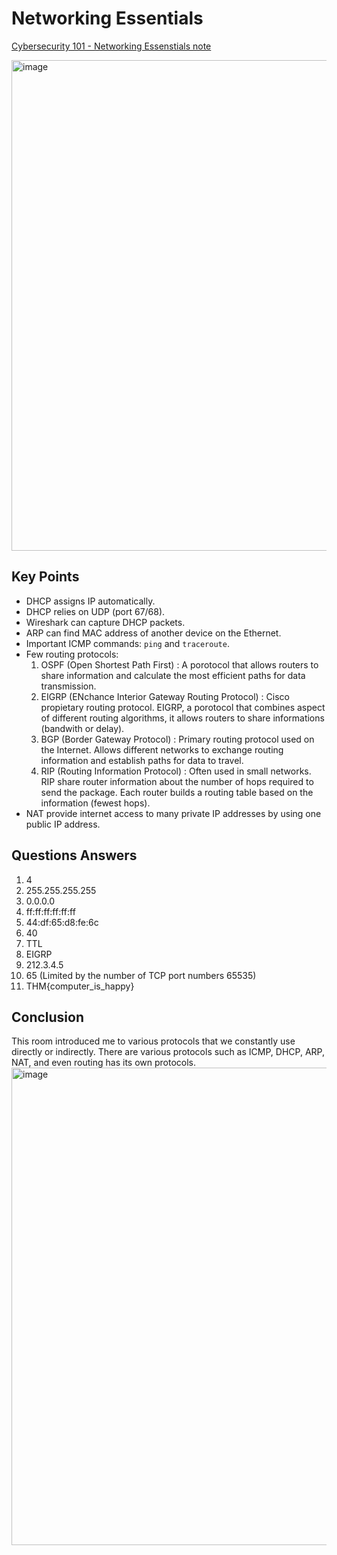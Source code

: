 # Networking Essentials
[Cybersecurity 101 - Networking Essenstials note](https://tryhackme.com/room/networkingessentials)

<img width="1428" height="785" alt="image" src="https://github.com/user-attachments/assets/04140d9b-15c2-425a-8b30-6ea9f77b62c1" />

## Key Points
- DHCP assigns IP automatically.
- DHCP relies on UDP (port 67/68).
- Wireshark can capture DHCP packets.
- ARP can find MAC address of another device on the Ethernet.
- Important ICMP commands: `ping` and `traceroute`.
- Few routing protocols:
    1. OSPF (Open Shortest Path First) : A porotocol that allows routers to share information and calculate the most efficient paths for data transmission.
    2. EIGRP (ENchance Interior Gateway Routing Protocol) : Cisco propietary routing protocol. EIGRP, a porotocol that combines aspect of different routing algorithms, it allows routers to share informations (bandwith or delay).
    3. BGP (Border Gateway Protocol) : Primary routing protocol used on the Internet. Allows different networks to exchange routing information and establish paths for data to travel.
    4. RIP (Routing Information Protocol) : Often used in small networks. RIP share router information about the number of hops required to send the package. Each router builds a routing table based on the information (fewest hops).
- NAT provide internet access to many private IP addresses by using one public IP address.

## Questions Answers
1. 4
2. 255.255.255.255
3. 0.0.0.0
4. ff:ff:ff:ff:ff:ff
5. 44:df:65:d8:fe:6c
6. 40
7. TTL
8. EIGRP
9. 212.3.4.5
10. 65 (Limited by the number of TCP port numbers 65535)
11. THM{computer_is_happy}

  ## Conclusion
  This room introduced me to various protocols that we constantly use directly or indirectly. There are various protocols such as ICMP, DHCP, ARP, NAT, and even routing has its own protocols.
  <img width="1854" height="764" alt="image" src="https://github.com/user-attachments/assets/1eb3773c-f8dc-48c0-8417-80b7e051b4e1" />

  
